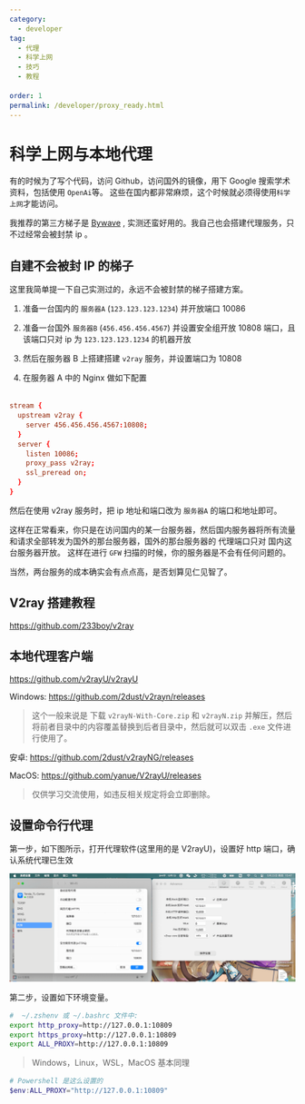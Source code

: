 ```yaml
---
category:
  - developer
tag:
  - 代理
  - 科学上网
  - 技巧
  - 教程

order: 1
permalink: /developer/proxy_ready.html
---
```


# 科学上网与本地代理

有的时候为了写个代码，访问 Github，访问国外的镜像，用下 Google 搜索学术资料，包括使用 `OpenAi`等。
这些在国内都非常麻烦，这个时候就必须得使用`科学上网`才能访问。

我推荐的第三方梯子是 [Bywave](https://cn.bing.com/search?pglt=2211&q=bywave) , 实测还蛮好用的。我自己也会搭建代理服务，只不过经常会被封禁 ip 。

## 自建不会被封 IP 的梯子

这里我简单提一下自己实测过的，永远不会被封禁的梯子搭建方案。

1. 准备一台国内的 `服务器A` (`123.123.123.1234`) 并开放端口 10086

2. 准备一台国外 `服务器B` (`456.456.456.4567`) 并设置安全组开放 10808 端口，且该端口只对 ip 为 `123.123.123.1234` 的机器开放

3. 然后在服务器 B 上搭建搭建 `v2ray` 服务，并设置端口为 10808

4. 在服务器 A 中的 Nginx 做如下配置

```conf

stream {
  upstream v2ray {
    server 456.456.456.4567:10808;
  }
  server {
    listen 10086;
    proxy_pass v2ray;
    ssl_preread on;
  }
}

```

然后在使用 v2ray 服务时，把 ip 地址和端口改为 `服务器A` 的端口和地址即可。

这样在正常看来，你只是在访问国内的某一台服务器，然后国内服务器将所有流量和请求全部转发为国外的那台服务器，国外的那台服务器的 代理端口只对 国内这台服务器开放。 这样在进行 `GFW` 扫描的时候，你的服务器是不会有任何问题的。

当然，两台服务的成本确实会有点点高，是否划算见仁见智了。

## V2ray 搭建教程

https://github.com/233boy/v2ray

## 本地代理客户端

https://github.com/v2rayU/v2rayU

Windows:
https://github.com/2dust/v2rayn/releases

> 这个一般来说是 下载 `v2rayN-With-Core.zip` 和 `v2rayN.zip` 并解压，然后将前者目录中的内容覆盖替换到后者目录中，然后就可以双击 `.exe` 文件进行使用了。

安卓:
https://github.com/2dust/v2rayNG/releases

MacOS:
https://github.com/yanue/V2rayU/releases

> 仅供学习交流使用，如违反相关规定将会立即删除。

## 设置命令行代理

第一步，如下图所示，打开代理软件(这里用的是 V2rayU)，设置好 http 端口，确认系统代理已生效

![确认系统代理已生效](./image/proxy_terminal.png)

第二步，设置如下环境变量。

```bash
#  ~/.zshenv 或 ~/.bashrc 文件中:
export http_proxy=http://127.0.0.1:10809
export https_proxy=http://127.0.0.1:10809
export ALL_PROXY=http://127.0.0.1:10809

```

> Windows，Linux，WSL，MacOS 基本同理

```powershell
# Powershell 是这么设置的
$env:ALL_PROXY="http://127.0.0.1:10809"

```
